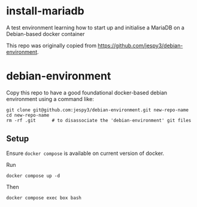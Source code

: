 # install-mariadb
A test environment learning how to start up and initialise a MariaDB on a Debian-based docker container



This repo was originally copied from https://github.com/jespy3/debian-environment.


# debian-environment


Copy this repo to have a good foundational docker-based debian environment using a command like:
```
git clone git@github.com:jespy3/debian-environment.git new-repo-name
cd new-repo-name
rm -rf .git      # to disassociate the 'debian-environment' git files
```

## Setup

Ensure `docker compose` is available on current version of docker.

Run
```
docker compose up -d
```

Then
```
docker compose exec box bash
```

